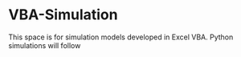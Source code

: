 # VBA-Simulation
This space is for simulation models developed in Excel VBA. 
Python simulations will follow
